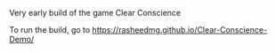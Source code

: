 Very early build of the game Clear Conscience

To run the build, go to https://rasheedmg.github.io/Clear-Conscience-Demo/
